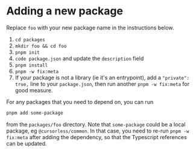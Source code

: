 # Adding a new package

Replace `foo` with your new package name in the instructions below.

1. `cd packages`
2. `mkdir foo && cd foo`
3. `pnpm init`
4. `code package.json` and update the `description` field
5. `pnpm install`
6. `pnpm -w fix:meta`
7. If your package is not a library (ie it's an entrypoint), add a `"private": true,` line to your `package.json`, then run another `pnpm -w fix:meta` for good measure.

For any packages that you need to depend on, you can run

```bash
pnpm add some-package
```

from the `packages/foo` directory. Note that `some-package` could be a local package, eg `@cursorless/common`. In that case, you need to re-run `pnpm -w fix:meta` after adding the dependency, so that the Typescript references can be updated.
